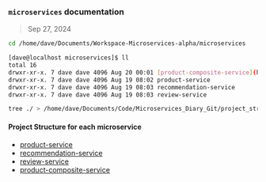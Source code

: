 ### `microservices` documentation
> Sep 27, 2024

```sh
cd /home/dave/Documents/Workspace-Microservices-alpha/microservices
```
```sh
[dave@localhost microservices]$ ll
total 16
drwxr-xr-x. 7 dave dave 4096 Aug 20 00:01 [product-composite-service](https://github.com/david-matu/product-microservices/tree/main/microservices/product-service)
drwxr-xr-x. 7 dave dave 4096 Aug 19 08:02 product-service
drwxr-xr-x. 7 dave dave 4096 Aug 19 08:03 recommendation-service
drwxr-xr-x. 7 dave dave 4096 Aug 19 08:03 review-service
```

```sh
tree ./ > /home/dave/Documents/Code/Microservices_Diary_Git/project_structure_microservice_<project_name>.txt
```

#### Project Structure for each microservice
* [product-service](./project_structure_microservice_product.txt)
* [recommendation-service](./project_structure_microservice_recommendation.txt)
* [review-service](./project_structure_microservice_review.txt)
* [product-composite-service](./project_structure_microservice_product_composite.txt)

